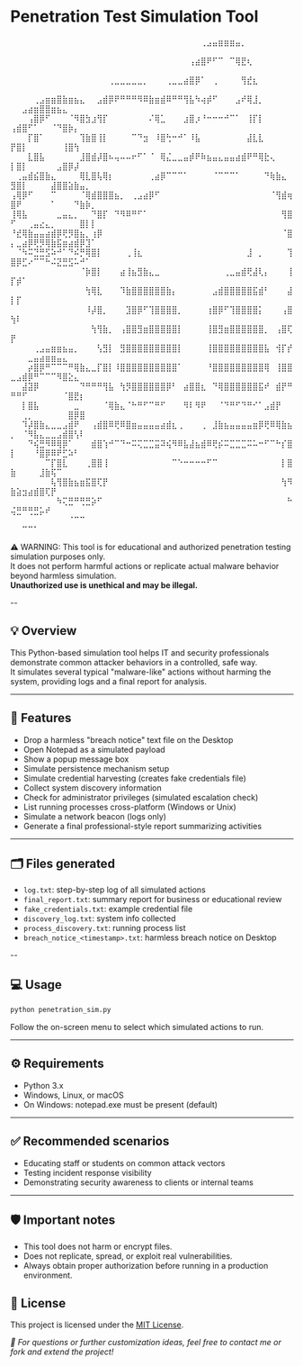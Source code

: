 # Penetration Test Simulation Tool

⠀⠀⠀⠀⠀⠀⠀⠀⠀⠀⠀⠀⠀⠀⠀⠀⠀⠀⠀⠀⠀⠀⠀⠀⠀⠀⠀⠀⠀⠀⠀⠀⠀⢀⣠⣤⣶⣶⣶⣤⡀⠀⠀⠀⠀⠀⠀⠀⠀⠀⠀⠀⠀⠀⠀⠀⠀⠀⠀⠀⠀⠀⠀⠀
⠀⠀⠀⠀⠀⠀⠀⠀⠀⠀⠀⠀⠀⠀⠀⠀⠀⠀⠀⠀⠀⠀⠀⠀⠀⠀⠀⠀⠀⠀⠀⢠⣴⣿⠟⠋⠉⠀⠉⢿⣟⢆⠀⠀⠀⠀⠀⠀⠀⠀⠀⠀⠀⠀⠀⠀⠀⠀⠀⠀⠀⠀⠀⠀
⠀⠀⠀⠀⠀⠀⠀⠀⠀⠀⠀⠀⠀⠀⠀⠀⠀⢀⣀⣀⣀⣀⣀⡀⠀⠀⠀⢀⣀⣀⣴⣿⡿⠁⠀⢀⠀⠀⠀⠀⢻⣞⣆⠀⠀⠀⠀⠀⠀⠀⠀⠀⠀⠀⠀⠀⠀⠀⠀⠀⠀⠀⠀⠀
⠀⠀⠀⠀⢀⣠⣶⣶⣿⣷⣶⣦⣄⠀⠀⣠⣾⡿⠟⠛⠛⠛⠻⠿⣷⣶⣾⠿⠛⠛⢻⣧⠳⢴⡾⠋⠀⠀⠀⣠⠞⢿⣸⡀⠀⠀⠀⠀⠀⠀⠀⣠⣴⣶⣿⣿⣶⣦⣄⠀⠀⠀⠀⠀
⠀⠀⠀⢠⣿⡿⠋⠀⠀⠀⠈⠻⣿⣳⣰⢻⡏⠀⠀⠀⠀⠀⠀⠀⠌⢿⣁⠀⠀⠀⣰⣿⡰⠘⠒⠒⠒⠚⠉⠁⠀⢸⡏⡇⠀⠀⠀⠀⠀⢠⣾⣿⠋⠁⠀⠀⠈⠙⣿⡷⡄⠀⠀⠀
⠀⠀⠀⡏⣿⠁⠀⠀⠀⠀⠀⠀⢹⣷⣿⢸⡇⠀⠀⠀⠀⠉⠙⣲⠀⠸⣿⢓⠒⠚⠁⠸⣧⠀⠀⠀⠀⠀⠀⠀⠀⣼⣇⣇⠀⠀⠀⠀⠀⡟⣿⡇⠀⠀⠀⠀⠀⠀⢸⣿⢳⠀⠀⠀
⠀⠀⠀⣇⣿⣧⠀⠀⠀⠀⠀⠀⣸⣿⣾⡼⣿⠦⢤⠤⠤⠖⠋⠁⠈⠀⢿⣌⣀⣀⣤⡾⠟⠷⣦⣤⣄⣤⣤⣴⣾⠟⠛⢿⣗⢄⠀⠀⠀⡇⣿⡇⠀⠀⠀⠀⠀⣠⣿⡿⡼⠀⠀⠀
⠀⢀⣤⣾⣮⣿⣷⣄⠀⠀⠀⠀⢿⣇⣿⢧⢿⡆⠀⠀⠀⠀⠀⠀⢀⣴⡿⠉⠉⠉⠁⠀⠀⠀⠀⠈⠉⠉⠉⠁⠀⠀⠀⠀⠙⢷⣷⣄⠀⣻⣿⡇⠀⠀⠀⠀⣼⣿⣿⣵⣷⣤⡀⠀
⢠⢿⡿⠋⠀⠀⠀⠉⠀⠀⠀⠀⠈⢿⣾⣿⣿⣿⣦⡀⠀⢀⣠⣴⡿⠋⠀⠀⠀⠀⠀⠀⠀⠀⠀⠀⠀⠀⠀⠀⠀⠀⠀⠀⠀⠈⢻⣾⢶⣿⠟⠀⠀⠀⠀⠀⠁⠀⠀⠀⠙⣷⡷⡀
⢸⢿⣧⠀⠀⠀⠀⠀⣀⣤⣄⡀⠀⠀⠙⣿⡏⠀⠙⠻⠿⠛⠋⠁⠀⠀⠀⠀⠀⠀⠀⠀⠀⠀⠀⠀⠀⠀⠀⠀⠀⠀⠀⠀⠀⠀⠀⢻⣿⠋⠀⠀⢀⣤⣔⣄⡀⠀⠀⠀⠀⣿⡇⡇
⠘⣞⢿⣷⣤⣤⣴⣾⡿⢟⡻⣿⣦⡀⢰⡿⠀⠀⠀⠀⠀⠀⠀⠀⠀⠀⠀⠀⠀⠀⠀⠀⠀⠀⠀⠀⠀⠀⠀⠀⠀⠀⠀⠀⠀⠀⠀⠈⣿⡄⣀⣴⡿⢟⡻⢿⣷⣯⣶⣴⣾⡿⣹⠁
⠀⠈⠳⠭⣙⣛⣫⠵⠚⠁⠙⠮⡛⢿⣿⡇⠀⠀⠀⠀⢀⢸⣆⠀⠀⠀⠀⠀⠀⠀⠀⠀⠀⠀⠀⠀⠀⠀⠀⠀⠀⣸⠀⡀⠀⠀⠀⠀⢹⣿⡿⣋⠔⠉⠉⠓⠬⣝⣛⣫⠥⠚⠁⠀
⠀⠀⠀⠀⠀⠀⠀⠀⠀⠀⠀⠀⠈⡷⣿⡇⠀⠀⠀⣴⢸⣦⣻⣷⣄⣀⠀⠀⠀⠀⠀⠀⠀⠀⠀⠀⠀⢀⣀⣤⣾⢟⣼⢇⡄⠀⠀⠀⢸⡏⡾⠁⠀⠀⠀⠀⠀⠀⠀⠀⠀⠀⠀⠀
⠀⠀⠀⠀⠀⠀⠀⠀⠀⠀⠀⠀⠀⢳⢿⣇⠀⠀⠀⠹⣷⣿⣿⣿⣿⣿⣿⣷⡄⠀⠀⠀⠀⠀⠀⣠⣾⣿⣿⣿⣿⣿⣯⣾⠃⠀⠀⠀⣼⡇⡏⠀⠀⠀⠀⠀⠀⠀⠀⠀⠀⠀⠀⠀
⠀⠀⠀⠀⠀⠀⠀⠀⠀⠀⠀⠀⠀⠸⡼⣿⡀⠀⠀⠀⣹⣿⡿⠋⢹⣿⣿⣿⣿⡀⠀⠀⠀⠀⢰⣿⡿⠋⢹⣿⣿⣿⣿⡅⠀⠀⠀⢠⣿⢳⠇⠀⠀⠀⠀⠀⠀⠀⠀⠀⠀⠀⠀⠀
⠀⠀⠀⠀⠀⠀⠀⠀⠀⠀⠀⠀⠀⠀⢳⢻⣷⡀⠀⢠⣿⣿⣻⣶⣿⣿⣿⣿⣿⡇⠀⠀⠀⠀⢸⣿⣻⣶⣿⣿⣿⣿⣿⣿⡀⠀⢠⣿⢏⡟⠀⠀⠀⠀⠀⠀⠀⠀⠀⠀⠀⠀⠀⠀
⠀⠀⠀⠀⢀⣠⣤⣶⣶⣦⣤⡀⠀⠀⠀⢣⣻⡇⠀⣻⣿⣿⣿⣿⣿⣿⣿⣿⣿⡇⠀⠀⠀⠀⢸⣿⣿⣿⣿⣿⣿⣿⣿⣿⣧⠀⢺⡏⡞⠀⠀⠀⣀⣤⣴⣶⣶⣤⣄⠀⠀⠀⠀⠀
⠀⠀⠀⡴⣿⡿⠛⠉⠉⠉⠛⢿⣷⣄⣀⡏⣿⡇⠸⣿⣿⣿⣿⣿⣿⣿⣿⣿⣿⠁⠀⠀⠀⠀⠘⣿⣿⣿⣿⣿⣿⣿⣿⣿⢿⠀⢸⣿⣿⣀⣠⣾⡿⠛⠉⠉⠉⠻⣿⣕⣄⠀⠀⠀
⠀⠀⣼⣽⡿⠀⠀⠀⠀⠀⠀⠀⠙⠛⠛⠛⢻⣧⠀⢳⡻⣿⣿⣿⣿⣿⣿⡿⠃⠀⣴⣿⣿⣆⠀⠙⢿⣿⣿⣿⣿⣿⣿⣯⠞⠀⣾⡟⠛⠛⠛⠋⠀⠀⠀⠀⠀⠀⠈⣿⣟⡆⠀⠀
⠀⠀⡇⣿⣧⠀⠀⠀⠀⠀⠀⣀⠀⠀⠀⠀⠈⢿⣷⣄⠈⠓⠛⠋⠉⠛⠋⠀⠀⠀⠻⠇⠻⠟⠀⠀⠈⠙⠛⠋⠙⠛⠊⠁⣠⣾⡟⠀⠀⠀⠀⢀⡀⠀⠀⠀⠀⠀⠀⣿⡿⣿⠀⠀
⠀⠀⠹⡼⣿⣷⣄⣀⣀⣠⣾⠟⠀⠀⢠⣾⣿⠿⢟⠿⣿⣶⣤⣤⣤⣤⣴⣾⣆⢀⠀⠀⠀⢀⠀⣸⣷⣦⣤⣤⣤⣤⣶⡿⢟⠿⢿⣷⣦⡀⠀⠈⠻⣧⣄⣀⣀⣠⣾⣿⢣⠇⠀⠀
⠀⠀⠀⠙⢮⣛⠻⠿⢿⡿⠁⠀⠀⠀⣾⣿⢱⠚⠉⠙⠒⠭⢍⣉⣉⣭⠽⢮⠻⠿⣧⣼⣦⣾⠿⢟⡮⠭⣉⣉⣉⠭⠥⠒⠋⠉⠓⡎⣿⡇⠀⠀⠀⠘⣿⡿⠿⠟⣋⠵⠃⠀⠀⠀
⠀⠀⠀⠀⠀⠀⠉⡏⣿⣇⠀⠀⠀⢀⣿⣿⢸⠀⠀⠀⠀⠀⠀⠀⠀⠀⠀⠀⠉⠑⠒⠒⠒⠒⠋⠉⠀⠀⠀⠀⠀⠀⠀⠀⠀⠀⠀⡇⣿⣷⠀⠀⠀⠀⣸⣷⢯⠉⠀⠀⠀⠀⠀⠀
⠀⠀⠀⠀⠀⠀⠀⢧⢻⣿⣷⣦⣶⣯⣿⢏⡟⠀⠀⠀⠀⠀⠀⠀⠀⠀⠀⠀⠀⠀⠀⠀⠀⠀⠀⠀⠀⠀⠀⠀⠀⠀⠀⠀⠀⠀⠀⢳⠻⣷⣵⣲⣴⣾⣿⢏⡟⠀⠀⠀⠀⠀⠀⠀
⠀⠀⠀⠀⠀⠀⠀⠀⠳⢍⣛⠛⢛⣛⡵⠋⠀⠀⠀⠀⠀⠀⠀⠀⠀⠀⠀⠀⠀⠀⠀⠀⠀⠀⠀⠀⠀⠀⠀⠀⠀⠀⠀⠀⠀⠀⠀⠀⠓⢬⣛⠛⢛⣛⡥⠞⠀⠀⠀⠀⠀⠀⠀⠀
⠀⠀⠀⠀⠀⠀⠀⠀⠀⠀⠈⠉⠉⠀⠀⠀⠀⠀⠀⠀⠀⠀⠀⠀⠀⠀⠀⠀⠀⠀⠀⠀⠀⠀⠀⠀⠀⠀⠀⠀⠀⠀⠀⠀⠀⠀⠀⠀⠀⠀⠀⠉⠉⠁⠀⠀⠀⠀⠀⠀⠀⠀⠀⠀

⚠️ WARNING: This tool is for educational and authorized penetration testing simulation purposes only.  
It does not perform harmful actions or replicate actual malware behavior beyond harmless simulation.  
**Unauthorized use is unethical and may be illegal.**

--

## 💡 Overview

This Python-based simulation tool helps IT and security professionals demonstrate common attacker behaviors in a controlled, safe way.  
It simulates several typical "malware-like" actions without harming the system, providing logs and a final report for analysis.

---

## 🚀 Features

- Drop a harmless "breach notice" text file on the Desktop
- Open Notepad as a simulated payload
- Show a popup message box
- Simulate persistence mechanism setup
- Simulate credential harvesting (creates fake credentials file)
- Collect system discovery information
- Check for administrator privileges (simulated escalation check)
- List running processes cross-platform (Windows or Unix)
- Simulate a network beacon (logs only)
- Generate a final professional-style report summarizing activities

---

## 🗂️ Files generated

- `log.txt`: step-by-step log of all simulated actions
- `final_report.txt`: summary report for business or educational review
- `fake_credentials.txt`: example credential file
- `discovery_log.txt`: system info collected
- `process_discovery.txt`: running process list
- `breach_notice_<timestamp>.txt`: harmless breach notice on Desktop

--

## 💻 Usage

```bash
python penetration_sim.py
```
Follow the on-screen menu to select which simulated actions to run.

---

## ⚙️ Requirements
- Python 3.x
- Windows, Linux, or macOS
- On Windows: notepad.exe must be present (default)

---

## ✅ Recommended scenarios
- Educating staff or students on common attack vectors
- Testing incident response visibility
- Demonstrating security awareness to clients or internal teams

---

## 🛡️ Important notes
- This tool does not harm or encrypt files.
- Does not replicate, spread, or exploit real vulnerabilities.
- Always obtain proper authorization before running in a production environment.

## 📝 License

This project is licensed under the [MIT License](LICENSE).


*🎯 For questions or further customization ideas, feel free to contact me or fork and extend the project!*